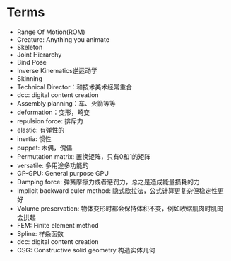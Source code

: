 # Terms

- Range Of Motion(ROM)
- Creature: Anything you animate
- Skeleton
- Joint Hierarchy
- Bind Pose
- Inverse Kinematics逆运动学
- Skinning
- Technical Director：和技术美术经常重合
- dcc: digital content creation
- Assembly planning：车、火箭等等
- deformation：变形，畸变
- repulsion force: 排斥力
- elastic: 有弹性的 
- inertia: 惯性
- puppet: 木偶，傀儡
- Permutation matrix: 置换矩阵，只有0和1的矩阵
- versatile: 多用途多功能的
- GP-GPU: General purpose GPU
- Damping force: 弹簧摩擦力或者惩罚力，总之是造成能量损耗的力
- Implicit backward euler method: 隐式欧拉法，公式计算更复杂但稳定性更好
- Volume preservation: 物体变形时都会保持体积不变，例如收缩肌肉时肌肉会拱起
- FEM: Finite element method
- Spline: 样条函数
- dcc: digital content creation
- CSG: Constructive solid geometry 构造实体几何